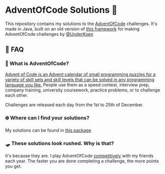 # AdventOfCode Solutions :santa: 

This repository contains my solutions to the [AdventOfCode](https://adventofcode.com) challenges.
It's made in Java, built on an old version of [this framework](https://github.com/UnderKoen/AdventOfCode) 
for making AdventOfCode challenges by [@UnderKoen](https://github.com/UnderKoen)

<!-- I am currently in the middle of adding new solutions every day, to compare with afterwards. -->

<!-- ## :warning: Disclaimer -->
<!-- **[Because the competition is still ongoing](https://adventofcode.com/2021) please do NOT use my solutions to gain -->
<!-- an unfair advantage on friends, coworkers or anyone else you may be in a private leaderboard with. -->
<!-- Competing against a cheater will take away people's fun, and I don't want to be the reason for that.** -->

## :thinking: FAQ

### :christmas_tree: What is AdventOfCode?
[Advent of Code is an Advent calendar of small programming puzzles for a variety of skill sets and skill levels that can be solved in any programming language you like.](https://adventofcode.com/2021/about) 
People use them as a speed contest, interview prep, company training, university coursework, practice problems, or to challenge each other.

Challenges are released each day from the 1st to 25th of December.

### :snowflake: Where can I find your solutions? 
My solutions can be found in [this package](src/main/java/nl/daandvl/adventofcode/solutions/)

### :sled: These solutions look rushed. Why is that?
It's because they are. I play AdventOfCode [competitively](https://adventofcode.com/2021/leaderboard) with my friends each year.
The faster you are done completing a challenge, the more points you get.
